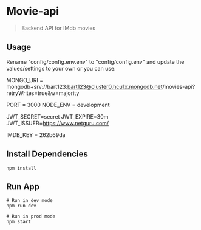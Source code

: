 # Movie-api

> Backend API for IMdb movies

## Usage

Rename "config/config.env.env" to "config/config.env" and update the values/settings to your own or you can use:

MONGO_URI = mongodb+srv://bart123:bart123@cluster0.hcu1x.mongodb.net/movies-api?retryWrites=true&w=majority

PORT = 3000
NODE_ENV = development

JWT_SECRET=secret
JWT_EXPIRE=30m
JWT_ISSUER=https://www.netguru.com/

IMDB_KEY = 262b69da

## Install Dependencies

```
npm install
```

## Run App

```
# Run in dev mode
npm run dev

# Run in prod mode
npm start
```
